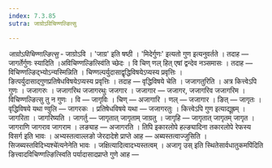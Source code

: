 ```yaml
---
index: 7.3.85
sutra: जाग्रोऽविचिण्णल्ङित्सु

---
```

_जाग्रोऽविचिण्णल्ङित्सु_ - जाग्रोऽवि । 'जाग्र' इति षष्ठी । 'मिदेर्गुणः' इत्यतो गुण इत्यनुवर्तते । तदाह — जागर्तेर्गुणः स्यादिति ।अविचिण्णल्ङित्स्वि॑ति च्छेदः । वि चिण् णल् हित् एषां द्वन्देव नञ्समासः । तदाह —  विचिण्णल्ङिद्भ्योऽन्यस्मिन्निति । चिण्णल्पर्युदासाद्वृद्धिविषयेऽप्यस्य प्रवृत्तिः । ङित्पर्युदासाद्गुणप्रतिषेधविषयेऽप्यस्य प्रवृत्तिः । तदाह — वृद्धिविषये चेति । जजागतुरिति । अत्र कित्त्वेऽपि गुणः । जजागरुः । जजागरिथ जजागरथुः जजगार । जजागार — जजागर, जजागरिव जजागरिम । विचिण्णल्ङित्सु तु न गुणः । वि — जागृविः । चिण् — अजागारि । णल् — जजागार । ङित् — जागृतः । वृद्धिविषये यथा ण्वुलि —  जागरकः । प्रतिषेधविषये यथा — जजागरतुः । कित्त्वेऽपि गुण इत्याद्यूह्रम् ।जागरिता । जागरिष्यति । जागर्तु —  जागृतात् जागृताम् जाग्रतु । जागृहि — जागृतात् जागृतम् जागृत । जागराणि जागराव जागराम । लङ्याह —  अजागरति । तिपि इकारलोपे हल्ङ्यादिना तकारलोपे रेफस्य विसर्ग इति भावः । अभ्यस्तत्वाल्लङो जेरदादेशे प्राप्ते आह —  अब्यस्तत्वाज्जुसिति ।सिजब्यस्तविदिभ्यश्चे॑त्यनेनेति भावः । जक्षित्यादित्वादभ्यस्तत्वम् । अजागृ उस् इति स्थितेसार्वधातुकमपि॑दिति ङित्त्वादविचिण्णल्ङित्स्विति पर्यादासादप्राप्ते गुणे आह —
